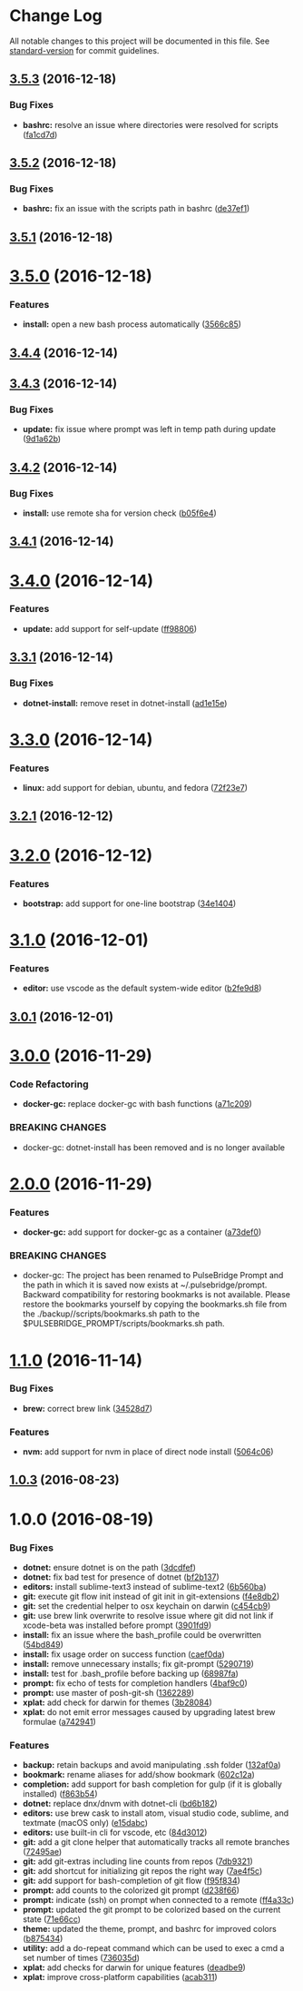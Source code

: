 # Change Log

All notable changes to this project will be documented in this file. See [standard-version](https://github.com/conventional-changelog/standard-version) for commit guidelines.

<a name="3.5.3"></a>
## [3.5.3](https://github.com/pulsebridge/prompt/compare/v3.5.2...v3.5.3) (2016-12-18)


### Bug Fixes

* **bashrc:** resolve an issue where directories were resolved for scripts ([fa1cd7d](https://github.com/pulsebridge/prompt/commit/fa1cd7d))



<a name="3.5.2"></a>
## [3.5.2](https://github.com/pulsebridge/prompt/compare/v3.5.1...v3.5.2) (2016-12-18)


### Bug Fixes

* **bashrc:** fix an issue with the scripts path in bashrc ([de37ef1](https://github.com/pulsebridge/prompt/commit/de37ef1))



<a name="3.5.1"></a>
## [3.5.1](https://github.com/pulsebridge/prompt/compare/v3.5.0...v3.5.1) (2016-12-18)



<a name="3.5.0"></a>
# [3.5.0](https://github.com/pulsebridge/prompt/compare/v3.4.4...v3.5.0) (2016-12-18)


### Features

* **install:** open a new bash process automatically ([3566c85](https://github.com/pulsebridge/prompt/commit/3566c85))



<a name="3.4.4"></a>
## [3.4.4](https://github.com/pulsebridge/prompt/compare/v3.4.3...v3.4.4) (2016-12-14)



<a name="3.4.3"></a>
## [3.4.3](https://github.com/pulsebridge/prompt/compare/v3.4.2...v3.4.3) (2016-12-14)


### Bug Fixes

* **update:** fix issue where prompt was left in temp path during update ([9d1a62b](https://github.com/pulsebridge/prompt/commit/9d1a62b))



<a name="3.4.2"></a>
## [3.4.2](https://github.com/pulsebridge/prompt/compare/v3.4.1...v3.4.2) (2016-12-14)


### Bug Fixes

* **install:** use remote sha for version check ([b05f6e4](https://github.com/pulsebridge/prompt/commit/b05f6e4))



<a name="3.4.1"></a>
## [3.4.1](https://github.com/pulsebridge/prompt/compare/v3.4.0...v3.4.1) (2016-12-14)



<a name="3.4.0"></a>
# [3.4.0](https://github.com/pulsebridge/prompt/compare/v3.3.1...v3.4.0) (2016-12-14)


### Features

* **update:** add support for self-update ([ff98806](https://github.com/pulsebridge/prompt/commit/ff98806))



<a name="3.3.1"></a>
## [3.3.1](https://github.com/pulsebridge/prompt/compare/v3.3.0...v3.3.1) (2016-12-14)


### Bug Fixes

* **dotnet-install:** remove reset in dotnet-install ([ad1e15e](https://github.com/pulsebridge/prompt/commit/ad1e15e))



<a name="3.3.0"></a>
# [3.3.0](https://github.com/pulsebridge/prompt/compare/v3.2.1...v3.3.0) (2016-12-14)


### Features

* **linux:** add support for debian, ubuntu, and fedora ([72f23e7](https://github.com/pulsebridge/prompt/commit/72f23e7))



<a name="3.2.1"></a>
## [3.2.1](https://github.com/pulsebridge/prompt/compare/v3.2.0...v3.2.1) (2016-12-12)



<a name="3.2.0"></a>
# [3.2.0](https://github.com/pulsebridge/prompt/compare/v3.1.0...v3.2.0) (2016-12-12)


### Features

* **bootstrap:** add support for one-line bootstrap ([34e1404](https://github.com/pulsebridge/prompt/commit/34e1404))



<a name="3.1.0"></a>
# [3.1.0](https://github.com/pulsebridge/prompt/compare/v3.0.1...v3.1.0) (2016-12-01)


### Features

* **editor:** use vscode as the default system-wide editor ([b2fe9d8](https://github.com/pulsebridge/prompt/commit/b2fe9d8))



<a name="3.0.1"></a>
## [3.0.1](https://github.com/pulsebridge/prompt/compare/v3.0.0...v3.0.1) (2016-12-01)



<a name="3.0.0"></a>
# [3.0.0](https://github.com/pulsebridge/prompt/compare/v2.0.0...v3.0.0) (2016-11-29)


### Code Refactoring

* **docker-gc:** replace docker-gc with bash functions ([a71c209](https://github.com/pulsebridge/prompt/commit/a71c209))


### BREAKING CHANGES

* docker-gc: dotnet-install has been removed and is no longer available



<a name="2.0.0"></a>
# [2.0.0](https://github.com/pulsebridge/prompt/compare/v1.1.0...v2.0.0) (2016-11-29)


### Features

* **docker-gc:** add support for docker-gc as a container ([a73def0](https://github.com/pulsebridge/prompt/commit/a73def0))


### BREAKING CHANGES

* docker-gc: The project has been renamed to PulseBridge Prompt and the path in which it is saved
now exists at ~/.pulsebridge/prompt. Backward compatibility for restoring bookmarks
is not available. Please restore the bookmarks yourself by copying the bookmarks.sh
file from the ./backup/<DATE>/scripts/bookmarks.sh path to the
$PULSEBRIDGE_PROMPT/scripts/bookmarks.sh path.



<a name="1.1.0"></a>
# [1.1.0](https://github.com/pulsebridge/prompt/compare/v1.0.2...v1.1.0) (2016-11-14)


### Bug Fixes

* **brew:** correct brew link ([34528d7](https://github.com/pulsebridge/prompt/commit/34528d7))


### Features

* **nvm:** add support for nvm in place of direct node install ([5064c06](https://github.com/pulsebridge/prompt/commit/5064c06))



<a name="1.0.3"></a>
## [1.0.3](https://github.com/pulsebridge/prompt/compare/v1.0.2...v1.0.3) (2016-08-23)



<a name="1.0.0"></a>
# 1.0.0 (2016-08-19)


### Bug Fixes

* **dotnet:** ensure dotnet is on the path ([3dcdfef](https://github.com/pulsebridge/prompt/commit/3dcdfef))
* **dotnet:** fix bad test for presence of dotnet ([bf2b137](https://github.com/pulsebridge/prompt/commit/bf2b137))
* **editors:** install sublime-text3 instead of sublime-text2 ([6b560ba](https://github.com/pulsebridge/prompt/commit/6b560ba))
* **git:** execute git flow init instead of git init in git-extensions ([f4e8db2](https://github.com/pulsebridge/prompt/commit/f4e8db2))
* **git:** set the credential helper to osx keychain on darwin ([c454cb9](https://github.com/pulsebridge/prompt/commit/c454cb9))
* **git:** use brew link overwrite to resolve issue where git did not link if xcode-beta was installed before prompt ([3901fd9](https://github.com/pulsebridge/prompt/commit/3901fd9))
* **install:** fix an issue where the bash_profile could be overwritten ([54bd849](https://github.com/pulsebridge/prompt/commit/54bd849))
* **install:** fix usage order on success function ([caef0da](https://github.com/pulsebridge/prompt/commit/caef0da))
* **install:** remove unnecessary installs; fix git-prompt ([5290719](https://github.com/pulsebridge/prompt/commit/5290719))
* **install:** test for .bash_profile before backing up ([68987fa](https://github.com/pulsebridge/prompt/commit/68987fa))
* **prompt:** fix echo of tests for completion handlers ([4baf9c0](https://github.com/pulsebridge/prompt/commit/4baf9c0))
* **prompt:** use master of posh-git-sh ([1362289](https://github.com/pulsebridge/prompt/commit/1362289))
* **xplat:** add check for darwin for themes ([3b28084](https://github.com/pulsebridge/prompt/commit/3b28084))
* **xplat:** do not emit error messages caused by upgrading latest brew formulae ([a742941](https://github.com/pulsebridge/prompt/commit/a742941))


### Features

* **backup:** retain backups and avoid manipulating .ssh folder ([132af0a](https://github.com/pulsebridge/prompt/commit/132af0a))
* **bookmark:** rename aliases for add/show bookmark ([602c12a](https://github.com/pulsebridge/prompt/commit/602c12a))
* **completion:** add support for bash completion for gulp (if it is globally installed) ([f863b54](https://github.com/pulsebridge/prompt/commit/f863b54))
* **dotnet:** replace dnx/dnvm with dotnet-cli ([bd6b182](https://github.com/pulsebridge/prompt/commit/bd6b182))
* **editors:** use brew cask to install atom, visual studio code, sublime, and textmate (macOS only) ([e15dabc](https://github.com/pulsebridge/prompt/commit/e15dabc))
* **editors:** use built-in cli for vscode, etc ([84d3012](https://github.com/pulsebridge/prompt/commit/84d3012))
* **git:** add a git clone helper that automatically tracks all remote branches ([72495ae](https://github.com/pulsebridge/prompt/commit/72495ae))
* **git:** add git-extras including line counts from repos ([7db9321](https://github.com/pulsebridge/prompt/commit/7db9321))
* **git:** add shortcut for initializing git repos the right way ([7ae4f5c](https://github.com/pulsebridge/prompt/commit/7ae4f5c))
* **git:** add support for bash-completion of git flow ([f95f834](https://github.com/pulsebridge/prompt/commit/f95f834))
* **prompt:** add counts to the colorized git prompt ([d238f66](https://github.com/pulsebridge/prompt/commit/d238f66))
* **prompt:** indicate (ssh) on prompt when connected to a remote ([ff4a33c](https://github.com/pulsebridge/prompt/commit/ff4a33c))
* **prompt:** updated the git prompt to be colorized based on the current state ([71e66cc](https://github.com/pulsebridge/prompt/commit/71e66cc))
* **theme:** updated the theme, prompt, and bashrc for improved colors ([b875434](https://github.com/pulsebridge/prompt/commit/b875434))
* **utility:** add a do-repeat command which can be used to exec a cmd a set number of times ([736035d](https://github.com/pulsebridge/prompt/commit/736035d))
* **xplat:** add checks for darwin for unique features ([deadbe9](https://github.com/pulsebridge/prompt/commit/deadbe9))
* **xplat:** improve cross-platform capabilities ([acab311](https://github.com/pulsebridge/prompt/commit/acab311))
